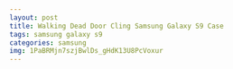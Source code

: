 ```yaml
---
layout: post
title: Walking Dead Door Cling Samsung Galaxy S9 Case
tags: samsung galaxy s9
categories: samsung
img: 1PaBRMjn7szjBwlDs_gHdK13U8PcVoxur
---
```

